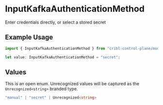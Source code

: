# InputKafkaAuthenticationMethod

Enter credentials directly, or select a stored secret

## Example Usage

```typescript
import { InputKafkaAuthenticationMethod } from "cribl-control-plane/models";

let value: InputKafkaAuthenticationMethod = "secret";
```

## Values

This is an open enum. Unrecognized values will be captured as the `Unrecognized<string>` branded type.

```typescript
"manual" | "secret" | Unrecognized<string>
```